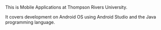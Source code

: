 This is Mobile Applications at Thompson Rivers University.

It covers development on Android OS using Android Studio and the Java programming language. 
